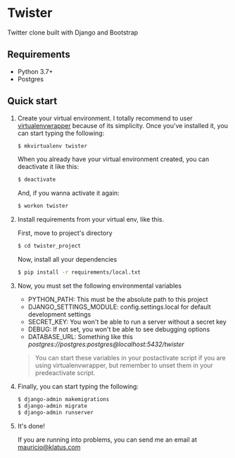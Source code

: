 # Twister
Twitter clone built with Django and Bootstrap

## Requirements

* Python 3.7+
* Postgres

## Quick start

1. Create your virtual environment. I totally recommend to user [virtualenvwrapper](https://virtualenvwrapper.readthedocs.io/en/latest/) because of its simplicity. Once you've installed it, you can start typing the following:

    ```sh
    $ mkvirtualenv twister
    ```

    When you already have your virtual environment created, you can deactivate it like this:

    ```sh
    $ deactivate
    ```

    And, if you wanna activate it again:

    ```sh
    $ workon twister
    ```

2. Install requirements from your virtual env, like this.

    First, move to project's directory

    ```sh
    $ cd twister_project
    ```

    Now, install all your dependencies

    ```sh
    $ pip install -r requirements/local.txt
    ```

3. Now, you must set the following environmental variables

    * PYTHON_PATH: This must be the absolute path to this project
    * DJANGO_SETTINGS_MODULE: config.settings.local for default development settings
    * SECRET_KEY: You won't be able to run a server without a secret key
    * DEBUG: If not set, you won't be able to see debugging options
    * DATABASE_URL:  Something like this *postgres://postgres:postgres@localhost:5432/twister*

    > You can start these variables in your postactivate script if you are using virtualenvwrapper, but remember to unset them in your predeactivate script.

4. Finally, you can start typing the following:
    

    ```sh
    $ django-admin makemigrations
    $ django-admin migrate
    $ django-admin runserver
    ```

5. It's done!

    If you are running into problems, you can send me an email at mauricio@klatus.com
